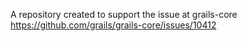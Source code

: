 A repository created to support the issue at grails-core https://github.com/grails/grails-core/issues/10412
